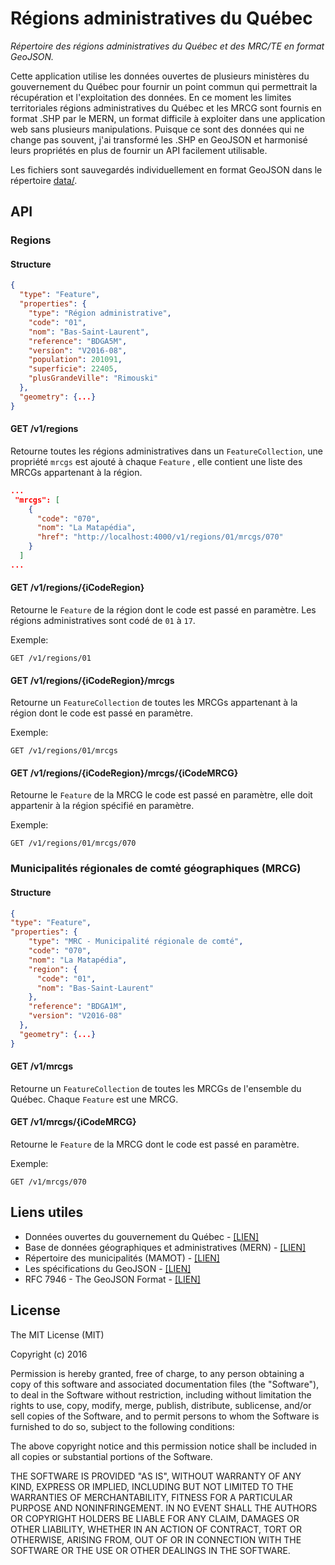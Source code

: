 # Régions administratives du Québec

*Répertoire des régions administratives du Québec et des MRC/TE en format GeoJSON.*

Cette application utilise les données ouvertes de plusieurs ministères du gouvernement du Québec pour fournir un point commun qui permettrait la récupération et l'exploitation des données. 
En ce moment les limites territoriales régions administratives du Québec et les MRCG sont fournis en format .SHP par le MERN, un format difficile à exploiter dans une application web sans plusieurs manipulations. 
Puisque ce sont des données qui ne change pas souvent, j'ai transformé les .SHP en GeoJSON et harmonisé leurs propriétés en plus de fournir un API facilement utilisable.

Les fichiers sont sauvegardés individuellement en format GeoJSON dans le répertoire [data/](data/).

## API

### Regions

#### Structure

```json
{
  "type": "Feature",
  "properties": {
    "type": "Région administrative",
    "code": "01",
    "nom": "Bas-Saint-Laurent",
    "reference": "BDGA5M",
    "version": "V2016-08",
    "population": 201091,
    "superficie": 22405,
    "plusGrandeVille": "Rimouski"
  },
  "geometry": {...}
}
```

#### GET /v1/regions

Retourne toutes les régions administratives dans un ```FeatureCollection```, une propriété ```mrcgs``` est ajouté à chaque ```Feature``` , elle contient une liste des MRCGs appartenant à la région.

```json
...
 "mrcgs": [
    {
      "code": "070",
      "nom": "La Matapédia",
      "href": "http://localhost:4000/v1/regions/01/mrcgs/070"
    }
  ]
...
```

#### GET /v1/regions/{iCodeRegion}

Retourne le ```Feature``` de la région dont le code est passé en paramètre. Les régions administratives sont codé de ```01``` à ```17```.

Exemple:
```
GET /v1/regions/01
```

#### GET /v1/regions/{iCodeRegion}/mrcgs

Retourne un ```FeatureCollection``` de toutes les MRCGs appartenant à la région dont le code est passé en paramètre.

Exemple:
```
GET /v1/regions/01/mrcgs
```

#### GET /v1/regions/{iCodeRegion}/mrcgs/{iCodeMRCG}

Retourne le ```Feature``` de la MRCG le code est passé en paramètre, elle doit appartenir à la région spécifié en paramètre.

Exemple:
```
GET /v1/regions/01/mrcgs/070
```

### Municipalités régionales de comté géographiques (MRCG)

#### Structure

```json
{
"type": "Feature",
"properties": {
    "type": "MRC - Municipalité régionale de comté",
    "code": "070",
    "nom": "La Matapédia",
    "region": {
      "code": "01",
      "nom": "Bas-Saint-Laurent"
    },
    "reference": "BDGA1M",
    "version": "V2016-08"
  },
  "geometry": {...}
}
```

#### GET /v1/mrcgs

Retourne un ```FeatureCollection``` de toutes les MRCGs de l'ensemble du Québec. Chaque ```Feature``` est une MRCG.

#### GET /v1/mrcgs/{iCodeMRCG}

Retourne le ```Feature``` de la MRCG dont le code est passé en paramètre.

Exemple:
```
GET /v1/mrcgs/070
```

## Liens utiles

* Données ouvertes du gouvernement du Québec - [[LIEN]](https://www.donneesquebec.ca/fr/)
* Base de données géographiques et administratives (MERN) - [[LIEN]](http://mern.gouv.qc.ca/territoire/portrait/portrait-donnees-mille.jsp)
* Répertoire des municipalités (MAMOT) - [[LIEN]](http://www.mamot.gouv.qc.ca/repertoire-des-municipalites/)
* Les spécifications du GeoJSON - [[LIEN]](http://geojson.org/geojson-spec.html)
* RFC 7946 - The GeoJSON Format - [[LIEN]](https://tools.ietf.org/html/rfc7946)

## License
The MIT License (MIT)

Copyright (c) 2016

Permission is hereby granted, free of charge, to any person obtaining a copy of
this software and associated documentation files (the "Software"), to deal in
the Software without restriction, including without limitation the rights to
use, copy, modify, merge, publish, distribute, sublicense, and/or sell copies of
the Software, and to permit persons to whom the Software is furnished to do so,
subject to the following conditions:

The above copyright notice and this permission notice shall be included in all
copies or substantial portions of the Software.

THE SOFTWARE IS PROVIDED "AS IS", WITHOUT WARRANTY OF ANY KIND, EXPRESS OR
IMPLIED, INCLUDING BUT NOT LIMITED TO THE WARRANTIES OF MERCHANTABILITY, FITNESS
FOR A PARTICULAR PURPOSE AND NONINFRINGEMENT. IN NO EVENT SHALL THE AUTHORS OR
COPYRIGHT HOLDERS BE LIABLE FOR ANY CLAIM, DAMAGES OR OTHER LIABILITY, WHETHER
IN AN ACTION OF CONTRACT, TORT OR OTHERWISE, ARISING FROM, OUT OF OR IN
CONNECTION WITH THE SOFTWARE OR THE USE OR OTHER DEALINGS IN THE SOFTWARE.